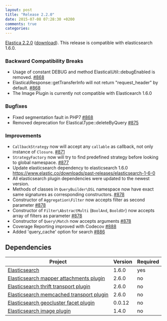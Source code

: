 ```yaml
---
layout: post
title: "Release 2.2.0"
date: 2015-07-08 07:28:30 +0200
comments: true
categories: 
---
```



[Elastica 2.2.0](https://github.com/ruflin/Elastica/tree/2.2.0) ([download](https://github.com/ruflin/Elastica/releases/tag/2.2.0)). This release is compatible with elasticsearch 1.6.0.


### Backward Compatibility Breaks
- Usage of constant DEBUG and method Elastica\Util::debugEnabled is removed. [#868](https://github.com/ruflin/Elastica/pull/868)
- Elastica\Response::getTransferInfo will not return "request_header" by default. [#868](https://github.com/ruflin/Elastica/pull/868)
- The Image Plugin is currently not compatible with Elasticearch 1.6.0

### Bugfixes
- Fixed segmentation fault in PHP7 [#868](https://github.com/ruflin/Elastica/pull/868)
- Removed deprecation for Elastica\Type::deleteByQuery [#875](https://github.com/ruflin/Elastica/pull/875)

### Improvements
- `CallbackStrategy` now will accept any `callable` as callback, not only instance of `Closure`. [#871](https://github.com/ruflin/Elastica/pull/871)
- `StrategyFactory` now will try to find predefined strategy before looking to global namespace. [#877](https://github.com/ruflin/Elastica/pull/877)
- Update elasticsearch dependency to elasticsearch 1.6.0 https://www.elastic.co/downloads/past-releases/elasticsearch-1-6-0 
- All elasticsearch plugin dependencies were updated to the newest version.
- Methods of classes in `QueryBuilder\DSL` namespace now have exact same signatures as corresponding constructors. [#878](https://github.com/ruflin/Elastica/pull/878)
- Constructor of `Aggregation\Filter` now accepts filter as second parameter [#878](https://github.com/ruflin/Elastica/pull/878)
- Constructor of `Filter\AbstractMulti` (`BoolAnd`, `BooldOr`) now accepts array of filters as parameter [#878](https://github.com/ruflin/Elastica/pull/878)
- Constructor of `Query\Match` now accepts arguments [#878](https://github.com/ruflin/Elastica/pull/878)
- Coverage Reporting improved with Codecov [#888](https://github.com/ruflin/Elastica/pull/888)
- Added 'query_cache' option for search [#886](https://github.com/ruflin/Elastica/pull/886)


## Dependencies

| Project | Version | Required |
|---------|---------|----------|
|[Elasticsearch](https://github.com/elasticsearch/elasticsearch/tree/v1.6.0)|1.6.0|yes|
|[Elasticsearch mapper attachments plugin](https://github.com/elasticsearch/elasticsearch-mapper-attachments/tree/v2.6.0)|2.6.0|no|
|[Elasticsearch thrift transport plugin](https://github.com/elasticsearch/elasticsearch-transport-thrift/tree/v2.6.0)|2.6.0|no|
|[Elasticsearch memcached transport plugin](https://github.com/elastic/elasticsearch-transport-memcached/tree/v2.6.0)|2.6.0|no|
|[Elasticsearch geocluster facet plugin](https://github.com/zenobase/geocluster-facet/tree/0.0.12)|0.0.12|no|
|[Elasticsearch image plugin](https://github.com/SibaTokyo/elasticsearch-image/tree/1.4.0)|1.4.0|no|
